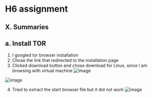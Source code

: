 # H6 assignment

## X. Summaries

## a. Install TOR

1. I googled tor browser installation
2. Chose the link that redirected to the installation page
3. Clicked download button and chose download for Linux, since I am browsing with virtual machine
![image](https://github.com/user-attachments/assets/0ac918f7-7d5d-4e60-93e1-1927c493c3c4)

![image](https://github.com/user-attachments/assets/3060c7b6-1fb6-4703-bd87-be8cc0ca7c8f)

4. Tried to extract the start browser file but it did not work
![image](https://github.com/user-attachments/assets/06202b55-ac27-459d-9faf-16218733b1eb)


